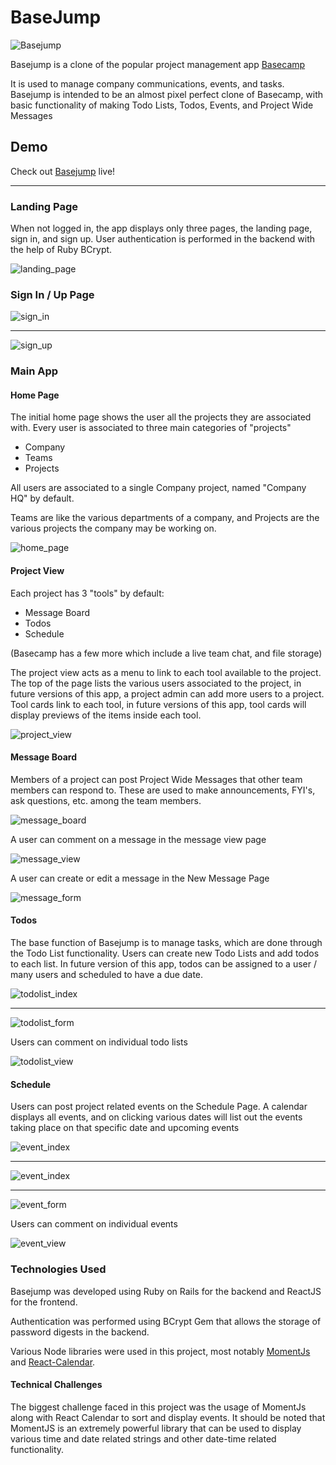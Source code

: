 # BaseJump

![Basejump](https://3.basecamp-static.com/bcxhq/assets/general/basecamp-favicon-192-2a193f66e2797ce3abb0a944969fe2fa4db010c13613bd3d400208b3e62b6862.png)

Basejump is a clone of the popular project management app [Basecamp](https://basecamp.com/)

It is used to manage company communications, events, and tasks.
Basejump is intended to be an almost pixel perfect clone of Basecamp, with basic functionality of making Todo Lists, Todos, Events, and Project Wide Messages

## Demo

Check out [Basejump](https://basejumpapp.herokuapp.com) live!

***

### Landing Page

When not logged in, the app displays only three pages, the landing page, sign in, and sign up. User authentication is performed in the backend with the help of Ruby BCrypt.

![landing_page](./docs/landing_page.png)

### Sign In / Up Page

![sign_in](./docs/sign_in.png)
***
![sign_up](./docs/sign_up.png)

### Main App

#### Home Page

The initial home page shows the user all the projects they are associated with. Every user is associated to three main categories of "projects"
* Company
* Teams
* Projects

All users are associated to a single Company project, named "Company HQ" by default.

Teams are like the various departments of a company, and Projects are the various projects the company may be working on.

![home_page](./docs/home_page.png)

#### Project View

Each project has 3 "tools" by default:
* Message Board
* Todos
* Schedule

(Basecamp has a few more which include a live team chat, and file storage)

The project view acts as a menu to link to each tool available to the project. The top of the page lists the various users associated to the project, in future versions of this app, a project admin can add more users to a project. Tool cards link to each tool, in future versions of this app, tool cards will display previews of the items inside each tool.

![project_view](./docs/project_view.png)

#### Message Board

Members of a project can post Project Wide Messages that other team members can respond to. These are used to make announcements, FYI's, ask questions, etc. among the team members.

![message_board](./docs/message_board.png)

A user can comment on a message in the message view page

![message_view](./docs/message_view.png)

A user can create or edit a message in the New Message Page

![message_form](./docs/message_form.png)

#### Todos

The base function of Basejump is to manage tasks, which are done through the Todo List functionality. Users can create new Todo Lists and add todos to each list. In future version of this app, todos can be assigned to a user / many users and scheduled to have a due date.

![todolist_index](./docs/todolist_index.png)
***
![todolist_form](./docs/todolist_form.png)

Users can comment on individual todo lists

![todolist_view](./docs/todolist_view.png)

#### Schedule

Users can post project related events on the Schedule Page. A calendar displays all events, and on clicking various dates will list out the events taking place on that specific date and upcoming events

![event_index](./docs/event_index.png)
***
![event_index](./docs/event_index_2.png)
***
![event_form](./docs/event_form.png)

Users can comment on individual events

![event_view](./docs/event_view.png)

### Technologies Used

Basejump was developed using Ruby on Rails for the backend and ReactJS for the frontend.

Authentication was performed using BCrypt Gem that allows the storage of password digests in the backend.

Various Node libraries were used in this project, most notably [MomentJs](https://momentjs.com/) and [React-Calendar](https://www.npmjs.com/package/react-calendar).

#### Technical Challenges

The biggest challenge faced in this project was the usage of MomentJs along with React Calendar to sort and display events. It should be noted that MomentJS is an extremely powerful library that can be used to display various time and date related strings and other date-time related functionality.
